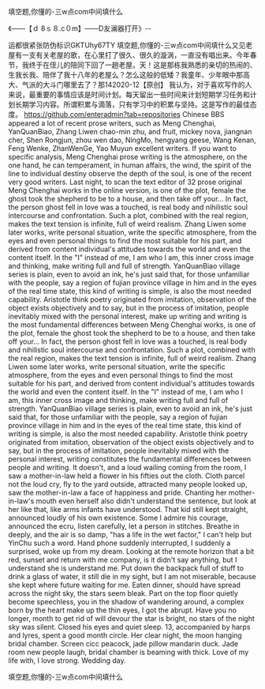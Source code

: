 填空题,你懂的-三w点com中间填什么

《——【ｄ 8ｓ８.c０m】——D友澜器打开》--

运都很紧张防伪标识GKTUhy67TY
填空题,你懂的-三w点com中间填什么又见老屋有一支有关老屋的歌，在心里打了很久、很久的漩涡，一直没有唱出来。今年春节，我终于在侄儿的陪同下回了一趟老屋。天！这是那栋我熟悉的亲切的热闹的、生我长我、陪伴了我十八年的老屋么？怎么这般的低矮？我童年、少年眼中那高大、气派的大斗门哪里去了？那142020-12【原创】
我认为，对于喜欢写作的人来说，最重要的事情应该是时间计划。每天留出一些时间来计划短期学习任务和计划长期学习内容。所谓积累与滴落，只有学习中的积累与坚持。这是写作的最佳态度。
https://github.com/enteradmin?tab=repositories
Chinese BBS appeared a lot of recent prose writers, such as Meng Chenghai, YanQuanBiao, Zhang Liwen chao-min zhu, and fruit, mickey nova, jiangnan cher, Shen Rongjun, zhou wen dao, NingMo, hengyang geese, Wang Kenan, Feng Wenke, ZhanWenGe, Yao Muyun excellent writers.
If you want to specific analysis, Meng Chenghai prose writing is the atmosphere, on the one hand, he can temperament, in human affairs, the wind, the spirit of the line to individual destiny observe the depth of the soul, is one of the recent very good writers.
Last night, to scan the text editor of 32 prose original Meng Chenghai works in the online version, is one of the plot, female the ghost took the shepherd to be to a house, and then take off your...
In fact, the person ghost fell in love was a touched, is real body and nihilistic soul intercourse and confrontation.
Such a plot, combined with the real region, makes the text tension is infinite, full of weird realism.
Zhang Liwen some later works, write personal situation, write the specific atmosphere, from the eyes and even personal things to find the most suitable for his part, and derived from content individual's attitudes towards the world and even the content itself.
In the "I" instead of me, I am who I am, this inner cross image and thinking, make writing full and full of strength.
YanQuanBiao village series is plain, even to avoid an ink, he's just said that, for those unfamiliar with the people, say a region of fujian province village in him and in the eyes of the real time state, this kind of writing is simple, is also the most needed capability.
Aristotle think poetry originated from imitation, observation of the object exists objectively and to say, but in the process of imitation, people inevitably mixed with the personal interest, make up writing and writing is the most fundamental differences between Meng Chenghai works, is one of the plot, female the ghost took the shepherd to be to a house, and then take off your...
In fact, the person ghost fell in love was a touched, is real body and nihilistic soul intercourse and confrontation.
Such a plot, combined with the real region, makes the text tension is infinite, full of weird realism.
Zhang Liwen some later works, write personal situation, write the specific atmosphere, from the eyes and even personal things to find the most suitable for his part, and derived from content individual's attitudes towards the world and even the content itself.
In the "I" instead of me, I am who I am, this inner cross image and thinking, make writing full and full of strength.
YanQuanBiao village series is plain, even to avoid an ink, he's just said that, for those unfamiliar with the people, say a region of fujian province village in him and in the eyes of the real time state, this kind of writing is simple, is also the most needed capability.
Aristotle think poetry originated from imitation, observation of the object exists objectively and to say, but in the process of imitation, people inevitably mixed with the personal interest, writing constitutes the fundamental differences between people and writing.
It doesn't, and a loud wailing coming from the room, I saw a mother-in-law held a flower in his fifties out the cloth.
Cloth parcel not the loud cry, fly to the yard outside, attracted many people looked up, saw the mother-in-law a face of happiness and pride.
Chanting her mother-in-law's mouth even herself also didn't understand the sentence, but look at her like that, like arms infants have understood.
That kid still kept straight, announced loudly of his own existence.
Some I admire his courage, announced the ecru, listen carefully, let a person in stitches.
Breathe in deeply, and the air is so damp, "has a life in the wet factor," I can't help but YinChu such a word.
Hand phone suddenly interrupted, I suddenly a surprised, woke up from my dream.
Looking at the remote horizon that a bit red, sunset and return with me company, is it didn't say anything, but I understand she is understand me.
Put down the backpack full of stuff to drink a glass of water, it still die in my sight, but I am not miserable, because she kept where future waiting for me.
Eaten dinner, should have spread across the night sky, the stars seem bleak.
Part on the top floor quietly become speechless, you in the shadow of wandering around, a complex born by the heart make up the thin eyes, I got the abrupt.
Have you no longer, month to get rid of will devour the star is bright, no stars of the night sky was silent.
Closed his eyes and quiet sleep.
13, accompanied by harps and lyres, spent a good month circle.
Her clear night, the moon hanging bridal chamber.
Screen cicc peacock, jade pillow mandarin duck.
Jade room new people laugh, bridal chamber is beaming with thick.
Love of my life with, I love strong.
Wedding day.




填空题,你懂的-三w点com中间填什么
